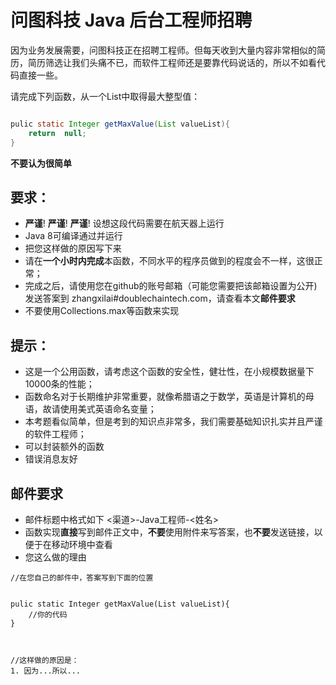 # 问图科技 Java 后台工程师招聘

因为业务发展需要，问图科技正在招聘工程师。但每天收到大量内容非常相似的简历，简历筛选让我们头痛不已，而软件工程师还是要靠代码说话的，所以不如看代码直接一些。


请完成下列函数，从一个List中取得最大整型值：

```java

pulic static Integer getMaxValue(List valueList){
    return  null;
}

```
**不要认为很简单**

## 要求：

* **严谨**! **严谨**! **严谨**! 设想这段代码需要在航天器上运行
* Java 8可编译通过并运行
* 把您这样做的原因写下来
* 请在**一个小时内完成**本函数，不同水平的程序员做到的程度会不一样，这很正常；
* 完成之后，请使用您在github的账号邮箱（可能您需要把该邮箱设置为公开)发送答案到 zhangxilai#doublechaintech.com，请查看本文**邮件要求**
* 不要使用Collections.max等函数来实现

## 提示：
* 这是一个公用函数，请考虑这个函数的安全性，健壮性，在小规模数据量下10000条的性能；
* 函数命名对于长期维护非常重要，就像希腊语之于数学，英语是计算机的母语，故请使用美式英语命名变量；
* 本考题看似简单，但是考到的知识点非常多，我们需要基础知识扎实并且严谨的软件工程师；
* 可以封装额外的函数
* 错误消息友好

## 邮件要求

* 邮件标题中格式如下  <渠道>-Java工程师-<姓名>
* 函数实现**直接**写到邮件正文中，**不要**使用附件来写答案，也**不要**发送链接，以便于在移动环境中查看
* 您这么做的理由

```
//在您自己的邮件中，答案写到下面的位置


pulic static Integer getMaxValue(List valueList){
    //你的代码
}



//这样做的原因是：
1. 因为...所以...




```
